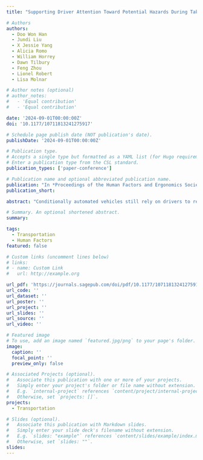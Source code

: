 ```yaml
---
title: "Supporting Driver Attention Toward Potential Hazards During Takeover: A Preliminary Result"

# Authors
authors:
  - Doo Won Han
  - Jundi Liu
  - X Jessie Yang
  - Alicia Romo
  - William Horrey
  - Dawn Tilbury
  - Feng Zhou
  - Lionel Robert
  - Lisa Molnar

# Author notes (optional)
# author_notes:
#   - 'Equal contribution'
#   - 'Equal contribution'

date: '2024-09-01T00:00:00Z'
doi: '10.1177/10711813241275917'

# Schedule page publish date (NOT publication's date).
publishDate: '2024-09-01T00:00:00Z'

# Publication type.
# Accepts a single type but formatted as a YAML list (for Hugo requirements).
# Enter a publication type from the CSL standard.
publication_types: ['paper-conference']

# Publication name and optional abbreviated publication name.
publication: "In *Proceedings of the Human Factors and Ergonomics Society Annual Meeting*, 2024"
publication_short:

abstract: "Conditionally automated vehicles still rely on drivers to retake control when something unexpected emerges. We cataloged hazard types from naturalistic driving data and used those insights to design a gaze-guidance takeover aid grounded in the N-SEEV attention model. In a driving simulator study, the highly salient guidance cut secondary-hazard collisions during takeovers, indicating that directing eyes toward relevant risks can improve transition safety."

# Summary. An optional shortened abstract.
summary: 

tags: 
  - Transportation
  - Human Factors
featured: false

# Custom links (uncomment lines below)
# links:
# - name: Custom Link
#   url: http://example.org

url_pdf: 'https://journals.sagepub.com/doi/pdf/10.1177/10711813241275917'
url_code: ''
url_dataset: ''
url_poster: ''
url_project: ''
url_slides: ''
url_source: ''
url_video: ''

# Featured image
# To use, add an image named `featured.jpg/png` to your page's folder.
image:
  caption: ''
  focal_point: ''
  preview_only: false

# Associated Projects (optional).
#   Associate this publication with one or more of your projects.
#   Simply enter your project's folder or file name without extension.
#   E.g. `internal-project` references `content/project/internal-project/index.md`.
#   Otherwise, set `projects: []`.
projects:
  - Transportation

# Slides (optional).
#   Associate this publication with Markdown slides.
#   Simply enter your slide deck's filename without extension.
#   E.g. `slides: "example"` references `content/slides/example/index.md`.
#   Otherwise, set `slides: ""`.
slides:
---
```

<!-- 
{{% callout note %}}
Click the _Cite_ button above to demo the feature to enable visitors to import publication metadata into their reference management software.
{{% /callout %}}

{{% callout note %}}
Create your slides in Markdown - click the _Slides_ button to check out the example.
{{% /callout %}}

Add the publication's **full text** or **supplementary notes** here. You can use rich formatting such as including [code, math, and images](https://docs.hugoblox.com/content/writing-markdown-latex/). -->
